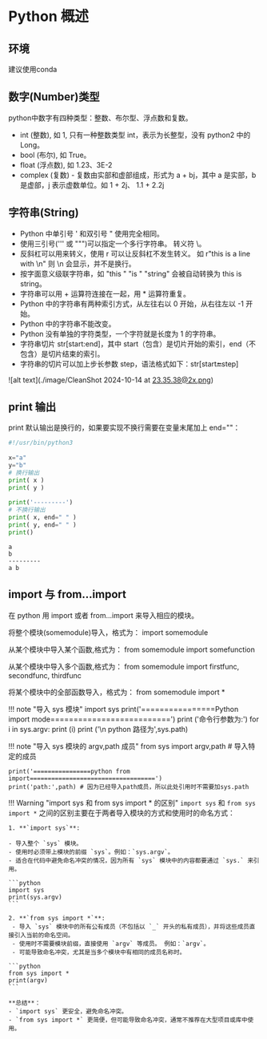 # Python 概述
## 环境
建议使用conda
## 数字(Number)类型
python中数字有四种类型：整数、布尔型、浮点数和复数。

- int (整数), 如 1, 只有一种整数类型 int，表示为长整型，没有 python2 中的 Long。
- bool (布尔), 如 True。
- float (浮点数), 如 1.23、3E-2
- complex (复数) - 复数由实部和虚部组成，形式为 a + bj，其中 a 是实部，b 是虚部，j 表示虚数单位。如 1 + 2j、 1.1 + 2.2j

## 字符串(String)
- Python 中单引号 ' 和双引号 " 使用完全相同。
- 使用三引号(''' 或 """)可以指定一个多行字符串。
转义符 \。
- 反斜杠可以用来转义，使用 r 可以让反斜杠不发生转义。 如 r"this is a line with \n" 则 \n 会显示，并不是换行。
- 按字面意义级联字符串，如 "this " "is " "string" 会被自动转换为 this is string。
- 字符串可以用 + 运算符连接在一起，用 * 运算符重复。
- Python 中的字符串有两种索引方式，从左往右以 0 开始，从右往左以 -1 开始。
- Python 中的字符串不能改变。
- Python 没有单独的字符类型，一个字符就是长度为 1 的字符串。
- 字符串切片 str[start:end]，其中 start（包含）是切片开始的索引，end（不包含）是切片结束的索引。
- 字符串的切片可以加上步长参数 step，语法格式如下：str[start:end:step]

![alt text](./image/CleanShot 2024-10-14 at 23.35.38@2x.png)

## print 输出
print 默认输出是换行的，如果要实现不换行需要在变量末尾加上 end=""：
```python
#!/usr/bin/python3
 
x="a"
y="b"
# 换行输出
print( x )
print( y )
 
print('---------')
# 不换行输出
print( x, end=" " )
print( y, end=" " )
print()
```

```text
a
b
---------
a b
```

## import 与 from...import
在 python 用 import 或者 from...import 来导入相应的模块。

将整个模块(somemodule)导入，格式为： import somemodule

从某个模块中导入某个函数,格式为： from somemodule import somefunction

从某个模块中导入多个函数,格式为： from somemodule import firstfunc, secondfunc, thirdfunc

将某个模块中的全部函数导入，格式为： from somemodule import *

!!! note "导入 sys 模块"
    import sys
    print('================Python import mode==========================')
    print ('命令行参数为:')
    for i in sys.argv:
        print (i)
    print ('\n python 路径为',sys.path)

!!! note "导入 sys 模块的 argv,path 成员"
    from sys import argv,path  #  导入特定的成员
 
    print('================python from import===================================')
    print('path:',path) # 因为已经导入path成员，所以此处引用时不需要加sys.path

!!! Warning "import sys 和 from sys import * 的区别"
    `import sys` 和 `from sys import *` 之间的区别主要在于两者导入模块的方式和使用时的命名方式：

    1. **`import sys`**:  
  
    - 导入整个 `sys` 模块。 
    - 使用时必须带上模块的前缀 `sys`。例如：`sys.argv`。    
    - 适合在代码中避免命名冲突的情况，因为所有 `sys` 模块中的内容都要通过 `sys.` 来引用。   

    ```python
    import sys
    print(sys.argv)
    ```

    2. **`from sys import *`**:
     - 导入 `sys` 模块中的所有公有成员（不包括以 `_` 开头的私有成员），并将这些成员直接引入当前的命名空间。
     - 使用时不需要模块前缀，直接使用 `argv` 等成员。 例如：`argv`。
     - 可能导致命名冲突，尤其是当多个模块中有相同的成员名称时。

    ```python
    from sys import *
    print(argv)
    ```

    **总结**：  
    - `import sys` 更安全，避免命名冲突。   
    - `from sys import *` 更简便，但可能导致命名冲突，通常不推荐在大型项目或库中使用。